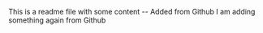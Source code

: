 This is a readme file with some content -- Added from Github
I am adding something again from Github
